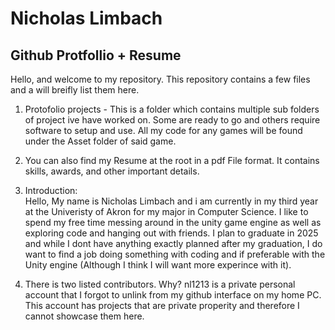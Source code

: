 # Nicholas Limbach
## Github Protfollio + Resume

Hello, and welcome to my repository. This repository contains a few files and a will breifly list them here.
1. Protofolio projects - This is a folder which contains multiple sub folders of project ive have worked on. Some are ready to go and others require software to setup and use. All my code for any games will be found under the Asset folder of said game. 

2. You can also find my Resume at the root in a pdf File format. It contains skills, awards, and other important details.

3. Introduction: <br />
  Hello, My name is Nicholas Limbach and i am currently in my third year at the Univeristy of Akron for my major in Computer Science. I like to spend my free time      messing around in the unity game engine as well as exploring code and hanging out with friends. I plan to graduate in 2025 and while I dont have anything exactly planned after my graduation, I do want to find a job doing something with coding and if preferable with the Unity engine (Although I think I will want more experince with it).
  
4. There is two listed contributors. Why?
nl1213 is a private personal account that I forgot to unlink from my github interface on my home PC. This account has projects that are private properity and therefore I cannot showcase them here.

